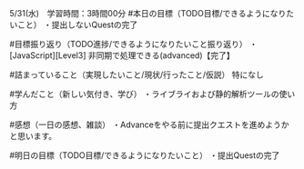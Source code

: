 5/31(水)　学習時間：3時間00分
#本日の目標（TODO目標/できるようになりたいこと）
・提出しないQuestの完了

#目標振り返り（TODO進捗/できるようになりたいこと振り返り）
・[JavaScript][Level3] 非同期で処理できる(advanced)【完了】

#詰まっていること（実現したいこと/現状/行ったこと/仮説）
特になし

#学んだこと（新しい気付き、学び）
・ライブライおよび静的解析ツールの使い方

#感想（一日の感想、雑談）
・Advanceをやる前に提出クエストを進めようかと思います。

#明日の目標（TODO目標/できるようになりたいこと）
・提出Questの完了
